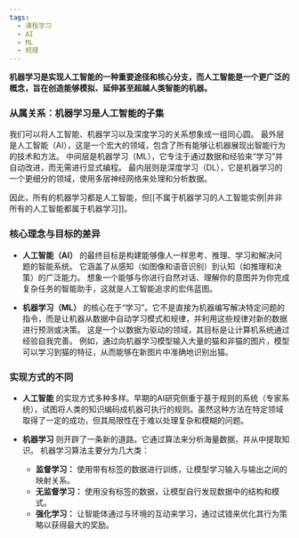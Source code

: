 ```yaml
---
tags:
  - 课程学习
  - AI
  - ML
  - 梳理
---
```

**机器学习是实现人工智能的一种重要途径和核心分支，而人工智能是一个更广泛的概念，旨在创造能够模拟、延伸甚至超越人类智能的机器。**

### 从属关系：机器学习是人工智能的子集

我们可以将人工智能、机器学习以及深度学习的关系想象成一组同心圆。 最外层是人工智能（AI），这是一个宏大的领域，包含了所有能够让机器展现出智能行为的技术和方法。 中间层是机器学习（ML），它专注于通过数据和经验来“学习”并自动改进，而无需进行显式编程。 最内层则是深度学习（DL），它是机器学习的一个更细分的领域，使用多层神经网络来处理和分析数据。

因此，所有的机器学习都是人工智能，但[[不属于机器学习的人工智能实例|并非所有的人工智能都属于机器学习]]。

### 核心理念与目标的差异

*   **人工智能（AI）** 的最终目标是构建能够像人一样思考、推理、学习和解决问题的智能系统。 它涵盖了从感知（如图像和语音识别）到认知（如推理和决策）的广泛能力。 想象一个能够与你进行自然对话、理解你的意图并为你完成复杂任务的智能助手，这就是人工智能追求的宏伟蓝图。

*   **机器学习（ML）** 的核心在于“学习”。它不是直接为机器编写解决特定问题的指令，而是让机器从数据中自动学习模式和规律，并利用这些规律对新的数据进行预测或决策。 这是一个以数据为驱动的领域，其目标是让计算机系统通过经验自我完善。 例如，通过向机器学习模型输入大量的猫和非猫的图片，模型可以学习到猫的特征，从而能够在新图片中准确地识别出猫。

### 实现方式的不同

*   **人工智能** 的实现方式多种多样。早期的AI研究侧重于基于规则的系统（专家系统），试图将人类的知识编码成机器可执行的规则。虽然这种方法在特定领域取得了一定的成功，但其局限性在于难以处理复杂和模糊的问题。

*   **机器学习** 则开辟了一条新的道路。它通过算法来分析海量数据，并从中提取知识。 机器学习算法主要分为几大类：
    *   **监督学习：** 使用带有标签的数据进行训练，让模型学习输入与输出之间的映射关系。
    *   **无监督学习：** 使用没有标签的数据，让模型自行发现数据中的结构和模式。
    *   **强化学习：** 让智能体通过与环境的互动来学习，通过试错来优化其行为策略以获得最大的奖励。